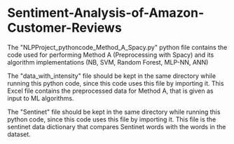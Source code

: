 # Sentiment-Analysis-of-Amazon-Customer-Reviews

The "NLPProject_pythoncode_Method_A_Spacy.py" python file contains the code used for performing Method A (Preprocessing with Spacy) 
and its algorithm implementations (NB, SVM, Random Forest, MLP-NN, ANN)

The "data_with_intensity" file should be kept in the same directory while running this python code, since this code uses this file by importing it. This Excel file contains the preprocessed data for Method A, that is given as input to ML algorithms.

The "Sentinet" file should be kept in the same directory while running this python code, since this code uses this file by importing it.
This file is the sentinet data dictionary that compares Sentinet words with the words in the dataset.
